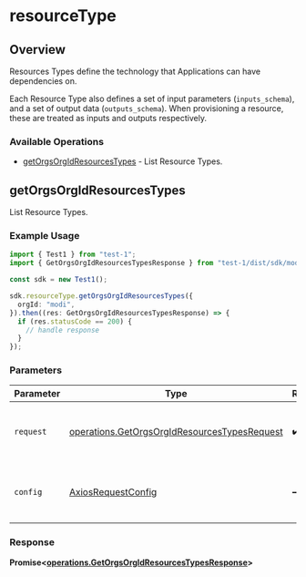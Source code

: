 # resourceType

## Overview

Resources Types define the technology that Applications can have dependencies on.

Each Resource Type also defines a set of input parameters (`inputs_schema`), and a set of output data (`outputs_schema`). When provisioning a resource, these are treated as inputs and outputs respectively.
<SchemaDefinition schemaRef="#/components/schemas/ResourceTypeRequest" />


### Available Operations

* [getOrgsOrgIdResourcesTypes](#getorgsorgidresourcestypes) - List Resource Types.

## getOrgsOrgIdResourcesTypes

List Resource Types.

### Example Usage

```typescript
import { Test1 } from "test-1";
import { GetOrgsOrgIdResourcesTypesResponse } from "test-1/dist/sdk/models/operations";

const sdk = new Test1();

sdk.resourceType.getOrgsOrgIdResourcesTypes({
  orgId: "modi",
}).then((res: GetOrgsOrgIdResourcesTypesResponse) => {
  if (res.statusCode == 200) {
    // handle response
  }
});
```

### Parameters

| Parameter                                                                                                    | Type                                                                                                         | Required                                                                                                     | Description                                                                                                  |
| ------------------------------------------------------------------------------------------------------------ | ------------------------------------------------------------------------------------------------------------ | ------------------------------------------------------------------------------------------------------------ | ------------------------------------------------------------------------------------------------------------ |
| `request`                                                                                                    | [operations.GetOrgsOrgIdResourcesTypesRequest](../../models/operations/getorgsorgidresourcestypesrequest.md) | :heavy_check_mark:                                                                                           | The request object to use for the request.                                                                   |
| `config`                                                                                                     | [AxiosRequestConfig](https://axios-http.com/docs/req_config)                                                 | :heavy_minus_sign:                                                                                           | Available config options for making requests.                                                                |


### Response

**Promise<[operations.GetOrgsOrgIdResourcesTypesResponse](../../models/operations/getorgsorgidresourcestypesresponse.md)>**

